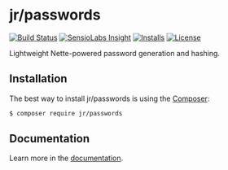 # jr/passwords

[![Build Status](https://travis-ci.org/rebendajirijr/passwords.svg?branch=master)](https://travis-ci.org/rebendajirijr/passwords)
[![SensioLabs Insight](https://img.shields.io/sensiolabs/i/69334c36-e0b6-430f-8992-ae415d783518.svg)](https://insight.sensiolabs.com/projects/69334c36-e0b6-430f-8992-ae415d783518)
[![Installs](https://img.shields.io/packagist/dt/jr/passwords.svg)](https://packagist.org/packages/jr/passwords)
[![License](https://img.shields.io/packagist/l/jr/passwords.svg)](https://packagist.org/packages/jr/passwords)

Lightweight Nette-powered password generation and hashing.

## Installation

The best way to install jr/passwords is using the [Composer](http://getcomposer.org/):

```sh
$ composer require jr/passwords
```

## Documentation

Learn more in the [documentation](https://github.com/rebendajirijr/passwords/blob/master/docs/en/index.md).
